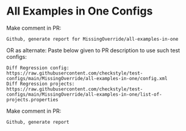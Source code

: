 # All Examples in One Configs
Make comment in PR:
```
Github, generate report for MissingOverride/all-examples-in-one
```
OR as alternate:
Paste below given to PR description to use such test configs:
```
Diff Regression config: https://raw.githubusercontent.com/checkstyle/test-configs/main/MissingOverride/all-examples-in-one/config.xml
Diff Regression projects: https://raw.githubusercontent.com/checkstyle/test-configs/main/MissingOverride/all-examples-in-one/list-of-projects.properties
```
Make comment in PR:
```
Github, generate report
```
